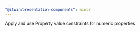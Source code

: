 ```yaml
---
"@itwin/presentation-components": minor
---
```


Apply and use Property value constraints for numeric properties
